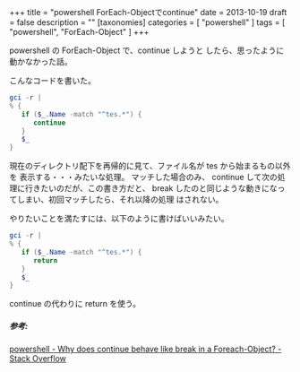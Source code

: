 +++
title = "powershell ForEach-Objectでcontinue"
date = 2013-10-19
draft = false
description = ""
[taxonomies]
categories = [ "powershell" ]
tags = [ "powershell", "ForEach-Object" ]
+++

powershell の ForEach-Object で、continue しようと
したら、思ったように動かなかった話。

こんなコードを書いた。

```powershell
gci -r |
% {
   if ($_.Name -match "^tes.*") {
      continue
   }
   $_
}
```
<!-- more -->

現在のディレクトリ配下を再帰的に見て、ファイル名が tes
から始まるもの以外を 表示する・・・みたいな処理。 マッチした場合のみ、
continue して次の処理に行きたいのだが、この書き方だと、 break
したのと同じような動きになってしまい、初回マッチしたら、それ以降の処理
はされない。

やりたいことを満たすには、以下のように書けばいいみたい。

```powershell
gci -r |
% {
   if ($_.Name -match "^tes.*") {
      return
   }
   $_
}
```

continue の代わりに return を使う。

##### 参考:

[powershell - Why does continue behave like break in a Foreach-Object? - Stack Overflow](http://stackoverflow.com/questions/7760013/why-does-continue-behave-like-break-in-a-foreach-object)

